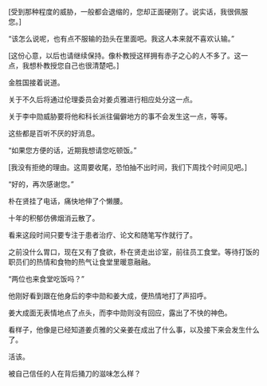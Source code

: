 [受到那种程度的威胁，一般都会退缩的，您却正面硬刚了。说实话，我很佩服您。]

“该怎么说呢，也有点不服输的劲头在里面吧。我这人本来就不喜欢认输。”

[这份心意，以后也请继续保持。像朴教授这样拥有赤子之心的人不多了。这一点，我想朴教授您自己也很清楚吧。]

金胜国接着说道。

关于不久后将通过伦理委员会对姜贞雅进行相应处分这一点。

关于李中勋威胁要将他和科长派往偏僻地方的事不会发生这一点，等等。

这些都是百听不厌的好消息。

“如果您方便的话，近期我想请您吃顿饭。”

[我没有拒绝的理由。这周要收尾，恐怕抽不出时间，我们下周找个时间见吧。]

“好的，再次感谢您。”

朴在贤挂了电话，痛快地伸了个懒腰。

十年的积郁仿佛烟消云散了。

看来这段时间只要专注于患者治疗、论文和随笔写作就行了。

之前没什么胃口，现在又有了食欲，朴在贤走出诊室，前往员工食堂。等待打饭的职员们的热情和食物的热气让食堂里暖意融融。

“两位也来食堂吃饭吗？”

他刚好看到跟在他身后的李中勋和姜大成，便热情地打了声招呼。

姜大成面无表情地点了点头，而李中勋则没有回应，露出了不快的神色。

看样子，他像是已经知道姜贞雅的父亲姜在成出了什么事，以及接下来会发生什么了。

活该。

被自己信任的人在背后捅刀的滋味怎么样？